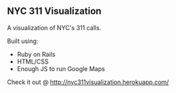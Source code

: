 ## NYC 311 Visualization

A visualization of NYC's 311 calls.

Built using:
- Ruby on Rails
- HTML/CSS
- Enough JS to run Google Maps

Check it out @ http://nyc311visualization.herokuapp.com/
